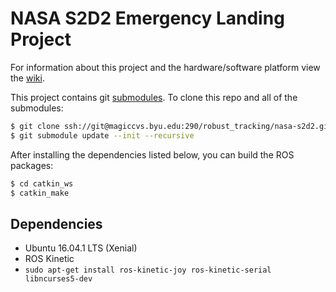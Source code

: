 NASA S2D2 Emergency Landing Project
===================================

For information about this project and the hardware/software platform view the [wiki](https://magiccvs.byu.edu/gitlab/robust_tracking/nasa-s2d2/wikis/home).

This project contains git [submodules](http://bhilburn.org/cheat-sheet-for-git-submodules/). To clone this repo and all of the submodules:
```bash
$ git clone ssh://git@magiccvs.byu.edu:290/robust_tracking/nasa-s2d2.git # Make sure to add an SSH key to gitlab
$ git submodule update --init --recursive
```

After installing the dependencies listed below, you can build the ROS packages:
```bash
$ cd catkin_ws
$ catkin_make
```

## Dependencies ##

- Ubuntu 16.04.1 LTS (Xenial)
- ROS Kinetic
- `sudo apt-get install ros-kinetic-joy ros-kinetic-serial libncurses5-dev`